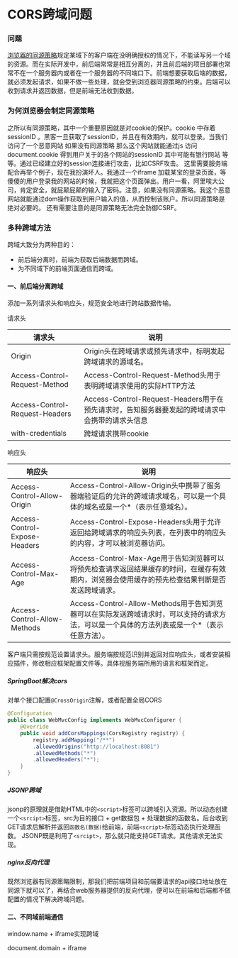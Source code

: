 # CORS跨域问题

### 问题

[浏览器的同源策略](https://developer.mozilla.org/zh-CN/docs/Web/Security/Same-origin_policy)规定某域下的客户端在没明确授权的情况下，不能读写另一个域的资源。而在实际开发中，前后端常常是相互分离的，并且前后端的项目部署也常常不在一个服务器内或者在一个服务器的不同端口下。前端想要获取后端的数据，就必须发起请求，如果不做一些处理，就会受到浏览器同源策略的约束。后端可以收到请求并返回数据，但是前端无法收到数据。

### 为何浏览器会制定同源策略

之所以有同源策略，其中一个重要原因就是对cookie的保护。cookie 中存着sessionID 。黑客一旦获取了sessionID，并且在有效期内，就可以登录。当我们访问了一个恶意网站 如果没有同源策略 那么这个网站就能通过js 访问document.cookie 得到用户关于的各个网站的sessionID 其中可能有银行网站 等等。通过已经建立好的session连接进行攻击，比如CSRF攻击。
这里需要服务端配合再举个例子，现在我扮演坏人。我通过一个iframe 加载某宝的登录页面，等傻傻的用户登录我的网站的时候，我就把这个页面弹出。用户一看，阿里唉大公司，肯定安全，就屁颠屁颠的输入了密码。注意，如果没有同源策略。我这个恶意网站就能通过dom操作获取到用户输入的值，从而控制该账户。所以同源策略是绝对必要的。
还有需要注意的是同源策略无法完全防御CSRF。

### 多种跨域方法

跨域大致分为两种目的：

- 前后端分离时，前端为获取后端数据而跨域。
- 为不同域下的前端页面通信而跨域。

#### 一、前后端分离跨域

添加一系列请求头和响应头，规范安全地进行跨站数据传输。

请求头

| 请求头                         | 说明                                                         |
| ------------------------------ | ------------------------------------------------------------ |
| Origin                         | Origin头在跨域请求或预先请求中，标明发起跨域请求的源域名。   |
| Access-Control-Request-Method  | Access-Control-Request-Method头用于表明跨域请求使用的实际HTTP方法 |
| Access-Control-Request-Headers | Access-Control-Request-Headers用于在预先请求时，告知服务器要发起的跨域请求中会携带的请求头信息 |
| with-credentials               | 跨域请求携带cookie                                           |

响应头

| 响应头                        | 说明                                                         |
| ----------------------------- | ------------------------------------------------------------ |
| Access-Control-Allow-Origin   | Access-Control-Allow-Origin头中携带了服务器端验证后的允许的跨域请求域名，可以是一个具体的域名或是一个*（表示任意域名）。 |
| Access-Control-Expose-Headers | Access-Control-Expose-Headers头用于允许返回给跨域请求的响应头列表，在列表中的响应头的内容，才可以被浏览器访问。 |
| Access-Control-Max-Age        | Access-Control-Max-Age用于告知浏览器可以将预先检查请求返回结果缓存的时间，在缓存有效期内，浏览器会使用缓存的预先检查结果判断是否发送跨域请求。 |
| Access-Control-Allow-Methods  | Access-Control-Allow-Methods用于告知浏览器可以在实际发送跨域请求时，可以支持的请求方法，可以是一个具体的方法列表或是一个*（表示任意方法）。 |

客户端只需按规范设置请求头。服务端按规范识别并返回对应响应头，或者安装相应插件，修改相应框架配置文件等。具体视服务端所用的语言和框架而定。

##### SpringBoot解决cors

对单个接口配置`@CrossOrigin`注解，或者配置全局CORS

```java
@Configuration
public class WebMvcConfig implements WebMvcConfigurer {
    @Override
    public void addCorsMappings(CorsRegistry registry) {
        registry.addMapping("/**")
        .allowedOrigins("http://localhost:8081")
        .allowedMethods("*")
        .allowedHeaders("*");
    }
}
```

##### JSONP跨域

jsonp的原理就是借助HTML中的`<script>`标签可以跨域引入资源。所以动态创建一个`<srcipt>`标签，src为目的接口 + get数据包 + 处理数据的函数名。后台收到GET请求后解析并返回`函数名(数据)`给前端，前端`<script>`标签动态执行处理函数。
JSONP既是利用了`<srcipt>`，那么就只能支持GET请求。其他请求无法实现。

##### nginx反向代理

既然浏览器有同源策略限制，那我们把前端项目和前端要请求的api接口地址放在同源下就可以了，再结合web服务器提供的反向代理，便可以在前端和后端都不做配置的情况下解决跨域问题。

#### 二、不同域前端通信

window.name + iframe实现跨域

document.domain + iframe